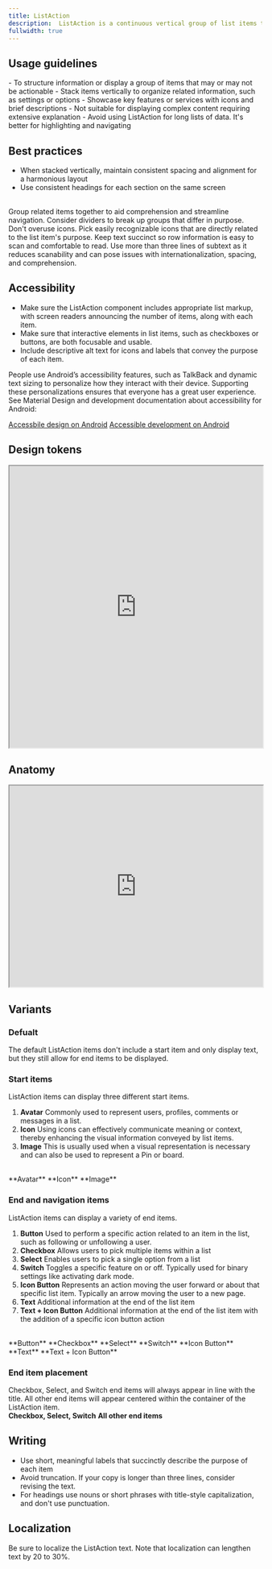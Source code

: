 ```yaml
---
title: ListAction
description:  ListAction is a continuous vertical group of list items that can include text, icons, images and actions.
fullwidth: true
---
```


<ImgContainer padding="standard" src="https://i.pinimg.com/originals/fa/ed/13/faed13155b1e48a5a7c9d4ec97d07bcd.png" alt="An example of the ListAction component"/>

## Usage guidelines

<TwoCol>
  <Group>
    <Do title="When to use" />
      - To structure information or display a group of items that may or may not be actionable
      - Stack items vertically to organize related information, such as settings or options
      - Showcase key features or services with icons and brief descriptions
  </Group>
  <Group>
  <Dont title="When not to use" />
     - Not suitable for displaying complex content requiring extensive explanation
     - Avoid using ListAction for long lists of data. It's better for highlighting and navigating
  </Group>
</TwoCol>

## Best practices
- When stacked vertically, maintain consistent spacing and alignment for a harmonious layout
- Use consistent headings for each section on the same screen
<br/>
<TwoCol>
  <Group>
    <ImgContainer src="https://i.pinimg.com/originals/83/7d/15/837d15ca2ef97d8fd53beffb49e59d75.png" alt="Example of grouped ListAction items. For example, message settings under the heading - Messages."/>
    <Do title="Do" />
    Group related items together to aid comprehension and streamline navigation. Consider dividers to break up groups that differ in purpose.
  </Group>
  <Group>
    <ImgContainer src="https://i.pinimg.com/originals/46/02/d7/4602d76785e40fd1336c932e872c610f.png" alt="Example of two ListAction items with accompanying icons"/>
    <Dont title="Don't" />
    Don't overuse icons. Pick easily recognizable icons that are directly related to the list item's purpose.
  </Group>
  <Group>
    <ImgContainer src="https://i.pinimg.com/originals/aa/f1/72/aaf172e0437be4f9b94c9689212d5271.png" alt="Two ListAction items with short and clear copy."/>
    <Do title="Do" />
    Keep text succinct so row information is easy to scan and comfortable to read.
  </Group>
  <Group>
    <ImgContainer src="https://i.pinimg.com/originals/7a/68/4b/7a684b1b7c6362a03f4ac75b69c914ad.png" alt="An ListAction item with four lines or complex copy"/>
    <Dont title="Don't" />
    Use more than three lines of subtext as it reduces scanability and can pose issues with internationalization, spacing, and comprehension.
  </Group>
</TwoCol>

## Accessibility

- Make sure the ListAction component includes appropriate list markup, with screen readers announcing the number of items, along with each item.
- Make sure that interactive elements in list items, such as checkboxes or buttons, are both focusable and usable.
- Include descriptive alt text for icons and labels that convey the purpose of each item.

People use Android’s accessibility features, such as TalkBack and dynamic text sizing to personalize how they interact with their device. Supporting these personalizations ensures that everyone has a great user experience. See Material Design and development documentation about accessibility for Android:

[Accessbile design on Android](https://material.io/design/usability/accessibility.html#understanding-accessibility)
[Accessible development on Android](https://developer.android.com/guide/topics/ui/accessibility)

## Design tokens
<iframe style={{border:0}} width="100%" height="560" src="https://www.figma.com/embed?embed_host=share&url=https%3A%2F%2Fwww.figma.com%2Ffile%2FREw1COFYAktmVWrUBh3Ov8%2FGestalt-for-Android%3Ftype%3Ddesign%26node-id%3D44003%253A3915%26mode%3Ddesign%26t%3DKBAAziRKxCsWLU6g-1" allowFullScreen></iframe>

## Anatomy
<iframe style={{border:0}} width="100%" height="400" src="https://www.figma.com/embed?embed_host=share&url=https%3A%2F%2Fwww.figma.com%2Ffile%2FREw1COFYAktmVWrUBh3Ov8%2FGestalt-for-Android%3Ftype%3Ddesign%26node-id%3D44007%253A1318%26mode%3Ddesign%26t%3DKBAAziRKxCsWLU6g-1" allowFullScreen></iframe>


## Variants

### Defualt

The default ListAction items don't include a start item and only display text, but they still allow for end items to be displayed.
<br/>
<ImgContainer src="https://i.pinimg.com/originals/1a/4f/2a/1a4f2a0b067c8a28e77be8628c18f534.png" alt="An example of the Action List component"/>

### Start items

ListAction items can display three different start items.

1. **Avatar**
  Commonly used to represent users, profiles, comments or messages in a list.
2. **Icon**
  Using icons can effectively communicate meaning or context, thereby enhancing the visual information conveyed by list items.
3. **Image**
  This is usually used when a visual representation is necessary and can also be used to represent a Pin or board.
<br/>
<TwoCol>
  <Group>
    <ImgContainer src="https://i.pinimg.com/originals/48/18/2e/48182e695cf7c4e32ed5694c243af6d9.png" alt="An ListAction item for the user Sarah Smith, inluding her follower count and a follow button."/>
    **Avatar**
  </Group>
  <Group>
    <ImgContainer src="https://i.pinimg.com/originals/3e/ff/88/3eff88ac1697b81ad702f04c38c17314.png" alt="An ListAction item with content about search privacy and a search icon."/>
   **Icon**
  </Group>
  <Group>
    <ImgContainer src="https://i.pinimg.com/originals/0d/20/a5/0d20a53c81bf2ec60ca5f02c3e3e5bf7.png" alt="An ListAction item for a board with a switch end item."/>
   **Image**
  </Group>
</TwoCol>

### End and navigation items

ListAction items can display a variety of end items.

1. **Button**
  Used to perform a specific action related to an item in the list, such as following or unfollowing a user.
2. **Checkbox**
  Allows users to pick multiple items within a list
3. **Select**
  Enables users to pick a single option from a list
4. **Switch**
  Toggles a specific feature on or off. Typically used for binary settings like activating dark mode.
5. **Icon Button**
  Represents an action moving the user forward or about that specific list item. Typically an arrow moving the user to a new page.
6. **Text**
  Additional information at the end of the list item
7. **Text + Icon Button**
  Additional information at the end of the list item with the addition of a specific icon button action
<br/>
<TwoCol>
  <Group>
    <ImgContainer src="https://i.pinimg.com/originals/7c/98/c8/7c98c85940868b958f6ac7979500c3bd.png" alt="An ListAction showing users and buttons to follow them."/>
    **Button**
  </Group>
  <Group>
    <ImgContainer src="https://i.pinimg.com/originals/3e/85/d6/3e85d6e1e27e946d796fd8c5ca3c182d.png" alt="An ListAction showing interest options and a multiple choice checkbox selection."/>
   **Checkbox**
  </Group>
  <Group>
    <ImgContainer src="https://i.pinimg.com/originals/87/1b/06/871b06a702d5e8a2d518a025ce010699.png" alt="An ListAction showing a menu of links to further information."/>
   **Select**
  </Group>
  <Group>
    <ImgContainer src="https://i.pinimg.com/originals/d6/81/c4/d681c4c7af5babf43d803e9833ed72ea.png" alt="An ListAction showing a list of selctable items."/>
   **Switch**
  </Group>
  <Group>
    <ImgContainer src="https://i.pinimg.com/originals/b2/a3/44/b2a344d4f583e04cd286c8b9d14a6d57.png" alt="An ListAction with switches for each item."/>
   **Icon Button**
  </Group>
  <Group>
    <ImgContainer src="https://i.pinimg.com/originals/22/c6/00/22c6002ca3430a1818480b5aaf409029.png" alt="An ListAction with a list of users and their follower count."/>
   **Text**
  </Group>
  <Group>
    <ImgContainer src="https://i.pinimg.com/originals/fa/88/52/fa88528c967ab1439c2ce4616412cb9b.png" alt="An ListAction with email and password settings links."/>
   **Text + Icon Button**
  </Group>
</TwoCol>

### End item placement

Checkbox, Select, and Switch end items will always appear in line with the title. All other end items will appear centered within the container of the ListAction item.
<br/>
<TwoCol>
  <Group>
    <ImgContainer src="https://i.pinimg.com/originals/1c/c4/23/1cc423920f6cfa5db000f99df527ec4b.png" alt="An ListAction showing users and buttons to follow them."/>
    **Checkbox, Select, Switch**
  </Group>
  <Group>
    <ImgContainer src="https://i.pinimg.com/originals/39/a3/2c/39a32c9159f8a8b1197a777201e6e878.png" alt="An ListAction showing interest options and a multiple choice checkbox selection."/>
   **All other end items**
  </Group>
  </TwoCol>

## Writing
- Use short, meaningful labels that succinctly describe the purpose of each item
- Avoid truncation. If your copy is longer than three lines, consider revising the text.
- For headings use nouns or short phrases with title-style capitalization, and don't use punctuation.

## Localization
Be sure to localize the ListAction text. Note that localization can lengthen text by 20 to 30%.
<br/>
<ImgContainer padding="standard" src="https://i.pinimg.com/originals/92/a5/8b/92a58b2f91f0c3bf74c6c3bfb06f19a9.png" alt="A ListAction example reversed to reflect the location."/>